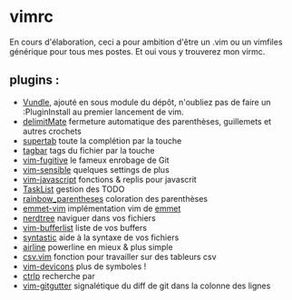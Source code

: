 vimrc
=====

En cours d'élaboration, ceci a pour ambition d'être un .vim ou un vimfiles
générique pour tous mes postes. Et oui vous y trouverez mon virmc.

plugins :
---------

* [Vundle](https://github.com/VundleVim/Vundle.vim), ajouté en sous module
  du dépôt, n'oubliez pas de faire un :PluginInstall au premier lancement de
  vim.
* [delimitMate](https://github.com/Raimondi/delimitMate.git) fermeture
  automatique des parenthèses, guillemets et autres crochets
* [supertab](https://github.com/ervandew/supertab.git) toute la complétion par
  la touche <tab>
* [tagbar](https://github.com/majutsushi/tagbar.git) tags du fichier par la
  touche <F8>
* [vim-fugitive](https://github.com/tpope/vim-fugitive.git) le fameux enrobage
  de Git
* [vim-sensible](https://github.com/tpope/vim-sensible.git) quelques settings
  de plus
* [vim-javascript](https://github.com/pangloss/vim-javascript) fonctions
  & replis pour javascrit
* [TaskList](https://github.com/vim-scripts/TaskList.vim) gestion des TODO
* [rainbow\_parentheses](https://github.com/kien/rainbow_parentheses.vim)
  coloration des parenthèses
* [emmet-vim](https://github.com/mattn/emmet-vim) implémentation vim de
  [emmet](http://emmet.io/)
* [nerdtree](https://github.com/scrooloose/nerdtree) naviguer dans vos fichiers
* [vim-bufferlist](https://github/roblillack/vim-bufferlist) liste de vos
  buffers
* [syntastic](https://github/scrooloose/syntastic) aide à la syntaxe de vos
  fichiers
* [airline](https://github.com/bling/vim-airline) powerline en mieux & plus
  simple
* [csv.vim](https://github.com/chrisbra/csv.vim) fonction pour travailler sur
  des tableurs csv
* [vim-devicons](https://github.com/ryanoasis/vim-devicons) plus de symboles !
* [ctrlp](https://github.com/kien/ctrlp.vim) recherche par <C-p>
* [vim-gitgutter](https://github/vim-gitgutter) signalétique du diff de git
  dans la colonne des lignes
